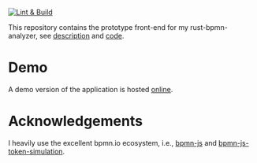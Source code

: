 [![Lint & Build](https://github.com/timKraeuter/bpmn-analyzer-js/actions/workflows/ci.yml/badge.svg)](https://github.com/timKraeuter/bpmn-analyzer-js/actions/workflows/ci.yml)

This repository contains the prototype front-end for my rust-bpmn-analyzer, see [description](https://timkraeuter.com/rust-bpmn-analyzer/) and [code](https://github.com/timKraeuter/rust_bpmn_analyzer).

# Demo

A demo version of the application is hosted [online](https://bpm-2024.whitefield-c9fed487.northeurope.azurecontainerapps.io/).

# Acknowledgements

I heavily use the excellent bpmn.io ecosystem, i.e., [bpmn-js](https://github.com/bpmn-io/bpmn-js-token-simulation) and [bpmn-js-token-simulation](https://github.com/bpmn-io/bpmn-js-token-simulation).
